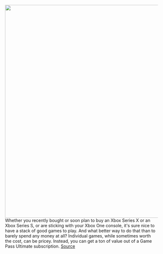 <img src='https://cdn.vox-cdn.com/thumbor/Q-W37cpJDc85EKsrU7XlPsHcFLE=/0x0:2040x1360/1200x800/filters:focal(857x517:1183x843)/cdn.vox-cdn.com/uploads/chorus_image/image/68580019/vpavic_4275_20201030_0050.0.jpg' width='700px' /><br/>
Whether you recently bought or soon plan to buy an Xbox Series X or an Xbox Series S, or are sticking with your Xbox One console, it's sure nice to have a stack of good games to play. And what better way to do that than to barely spend any money at all? Individual games, while sometimes worth the cost, can be pricey. Instead, you can get a ton of value out of a Game Pass Ultimate subscription.
<a href='https://www.theverge.com/22165489/best-games-xbox-one-series-x-s-consoles'> Source <a/>